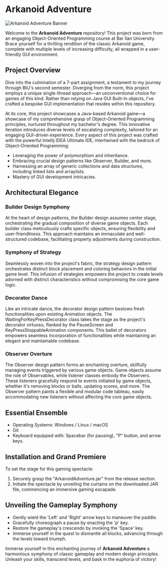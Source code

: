 # Arkanoid Adventure

![Arkanoid Adventure Banner](banner_image_url_here)

Welcome to the **Arkanoid Adventure** repository! This project was born from an engaging Object-Oriented Programming course at Bar Ilan University. Brace yourself for a thrilling rendition of the classic Arkanoid game, complete with multiple levels of increasing difficulty, all wrapped in a user-friendly GUI environment.

## Project Overview

Dive into the culmination of a 7-part assignment, a testament to my journey through BIU's second semester. Diverging from the norm, this project employs a unique single-thread approach—an unconventional choice for games of this kind. Rather than relying on Java GUI Built-In objects, I've crafted a bespoke GUI implementation that resides within this repository.

At its core, this project showcases a Java-based Arkanoid game—a showcase of my comprehensive grasp of Object-Oriented Programming principles, nurtured throughout my bachelor's degree. This innovative iteration introduces diverse levels of escalating complexity, tailored for an engaging GUI-driven experience. Every aspect of this project was crafted with the powerful Intellij IDEA Ultimate IDE, intertwined with the bedrock of Object-Oriented Programming:

* Leveraging the power of polymorphism and inheritance.
* Embracing crucial design patterns like Observer, Builder, and more.
* Harnessing an array of generic collections and data structures, including linked lists and arraylists.
* Mastery of GUI development intricacies.

## Architectural Elegance

### Builder Design Symphony

At the heart of design patterns, the Builder design assumes center stage, orchestrating the gradual composition of diverse game objects. Each builder class meticulously crafts specific objects, ensuring flexibility and user-friendliness. This approach maintains an immaculate and well-structured codebase, facilitating property adjustments during construction.

### Symphony of Strategy

Seamlessly woven into the project's fabric, the strategy design pattern orchestrates distinct block placement and coloring behaviors in the initial game level. This infusion of strategies empowers the project to create levels adorned with distinct characteristics without compromising the core game logic.

### Decorator Dance

Like an intricate dance, the decorator design pattern bestows fresh functionalities upon existing Animation objects. The WaitingForKeyPressDecorator class takes the stage as the project's decorator virtuoso, flanked by the PauseScreen and KeyPressStoppableAnimation components. This ballet of decorators empowers seamless incorporation of functionalities while maintaining an elegant and maintainable codebase.

### Observer Overture

The Observer design pattern forms an enchanting overture, skillfully managing events triggered by various game objects. Game objects assume the role of Observables, while listener classes embody the Observers. These listeners gracefully respond to events initiated by game objects, whether it's removing blocks or balls, updating scores, and more. The Observer pattern paints a flexible and modular code tableau, easily accommodating new listeners without affecting the core game objects.

## Essential Ensemble

* Operating Systems: Windows / Linux / macOS
* Git
* Keyboard equipped with: Spacebar (for pausing), "P" button, and arrow keys.

## Installation and Grand Premiere

To set the stage for this gaming spectacle:

1. Securely grasp the "ArkanoidAdventure.jar" from the release section.
2. Initiate the spectacle by unveiling the curtains on the downloaded JAR file, commencing an immersive gaming escapade.

## Unveiling the Gameplay Symphony

* Gently wield the 'Left' and 'Right' arrow keys to maneuver the paddle.
* Gracefully choreograph a pause by enacting the 'p' key.
* Restore the gameplay's crescendo by invoking the 'Space' key.
* Immerse yourself in the quest to dismantle all blocks, advancing through the levels toward triumph.

Immerse yourself in this enchanting journey of **Arkanoid Adventure** a harmonious symphony of classic gameplay and modern design principles. Unleash your skills, transcend levels, and bask in the euphoria of victory!

